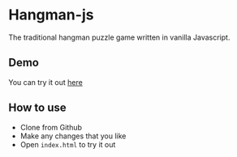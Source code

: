 # Hangman-js

The traditional hangman puzzle game written  in vanilla Javascript.

## Demo

You can try it out [here](https://baidibaba.github.io/hangman-js/)

## How to use

* Clone from Github
* Make any changes that you like
* Open `index.html` to try it out